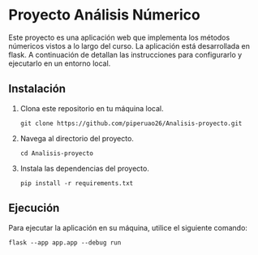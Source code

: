 # Proyecto Análisis Númerico
Este proyecto es una aplicación web que implementa los métodos númericos vistos a lo largo del curso. La aplicación está desarrollada en flask. A continuación de detallan las instrucciones para configurarlo y ejecutarlo en un entorno local.

## Instalación
1. Clona este repositorio en tu máquina local.
   ```
   git clone https://github.com/piperuao26/Analisis-proyecto.git

2. Navega al directorio del proyecto.
   ```
   cd Analisis-proyecto

3. Instala las dependencias del proyecto.
   ```
   pip install -r requirements.txt

## Ejecución
Para ejecutar la aplicación en su máquina, utilice el siguiente comando:
```
flask --app app.app --debug run

